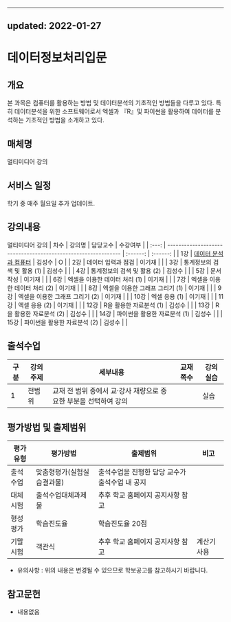 ---------------
updated: 2022-01-27
---------------
# 데이터정보처리입문

## 개요
 본 과목은 컴퓨터를 활용하는 방법 및 데이터분석의 기초적인 방법들을 다루고 있다. 특히 데이터분석을 위한 소프트웨어로서 엑셀과 『R』및 파이썬을 활용하여 데이터를 분석하는 기초적인 방법을 소개하고 있다.

## 매체명
멀티미디어 강의

## 서비스 일정
학기 중 매주 월요일 추가 업데이트.

## 강의내용
멀티미디어 강의
| 차수  | 강의명                                                        | 담당교수 | 수강여부 |
| :---: | ------------------------------------------------------------- | :------: | :------: |
|  1강  | [데이터 분석과 컴퓨터](./contents/01_데이터_분석과_컴퓨터.md) |  김성수  |    O     |
|  2강  | 데이터 입력과 점검                                            |  이기재  |          |
|  3강  | 통계정보의 검색 및 활용 (1)                                   |  김성수  |          |
|  4강  | 통계정보의 검색 및 활용 (2)                                   |  김성수  |          |
|  5강  | 문서작성                                                      |  이기재  |          |
|  6강  | 엑셀을 이용한 데이터 처리 (1)                                 |  이기재  |          |
|  7강  | 엑셀을 이용한 데이터 처리 (2)                                 |  이기재  |          |
|  8강  | 엑셀을 이용한 그래프 그리기 (1)                               |  이기재  |          |
|  9강  | 엑셀을 이용한 그래프 그리기 (2)                               |  이기재  |          |
| 10강  | 엑셀 응용 (1)                                                 |  이기재  |          |
| 11강  | 엑셀 응용 (2)                                                 |  이기재  |          |
| 12강  | R을 활용한 자료분석 (1)                                       |  김성수  |          |
| 13강  | R을 활용한 자료분석 (2)                                       |  김성수  |          |
| 14강  | 파이썬을 활용한 자료분석 (1)                                  |  김성수  |          |
| 15강  | 파이썬을 활용한 자료분석 (2)                                  |  김성수  |          |

## 출석수업
| 구분 | 강의주제 | 세부내용                                                         | 교재쪽수 | 강의실습 |
| ---- | -------- | ---------------------------------------------------------------- | -------- | -------- |
| 1    | 전범위   | 교재 전 범위 중에서 교·강사 재량으로 중요한 부분을 선택하여 강의 |          | 실습     |

## 평가방법 및 출제범위
| 평가유형 | 평가방법                   | 출제범위                                       | 비고        |
| -------- | -------------------------- | ---------------------------------------------- | ----------- |
| 출석수업 | 맞춤형평가(실험실습결과물) | 출석수업을 진행한 담당 교수가 출석수업 내 공지 |             |
| 대체시험 | 출석수업대체과제물         | 추후 학교 홈페이지 공지사항 참고               |             |
| 형성평가 | 학습진도율                 | 학습진도율 20점                                |             |
| 기말시험 | 객관식                     | 추후 학교 홈페이지 공지사항 참고               | 계산기 사용 |

* 유의사항 : 위의 내용은 변경될 수 있으므로 학보공고를 참고하시기 바랍니다.


## 참고문헌
- 내용없음